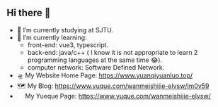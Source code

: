 ## Hi there 👋

<!--
**wdmhswj/wdmhswj** is a ✨ _special_ ✨ repository because its `README.md` (this file) appears on your GitHub profile.

Here are some ideas to get you started:
-->
- 🔭 I’m currently studying at SJTU.
- 🌱 I’m currently learning:
  - front-end: vue3, typescript.
  - back-end: java/c++ ( I know it is not appropriate to learn 2 programming languages at the same time 😂).
  - computer network: Software Defined Network.
- 🛸 My Website Home Page:  https://www.yuanqiyuanluo.top/
- 🗺️ My Blog: https://www.yuque.com/wanmeishijie-elvsw/im0v59
-  <img src="https://avatars.githubusercontent.com/u/34602419?s=200&v=4" width="14px">  My Yueque Page: https://www.yuque.com/wanmeishijie-elvsw/
<!--
- 👯 I’m looking to collaborate on ...
- 🤔 I’m looking for help with ...
- 💬 Ask me about ...
- 📫 How to reach me: ...
- 😄 Pronouns: ...
- ⚡ Fun fact: ...
-->
